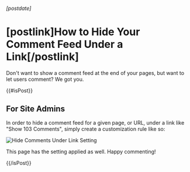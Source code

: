 ###### [postdate]
# [postlink]How to Hide Your Comment Feed Under a Link[/postlink]

Don't want to show a comment feed at the end of your pages, but want to let users comment? We got you.

{{#isPost}}

## For Site Admins

In order to hide a comment feed for a given page, or URL, under a link like "Show 103 Comments", simply create a customization rule like so:

<img 
    src="images/hide-comments-under-link.png"
    alt="Hide Comments Under Link Setting"
    class='lozad' />

This page has the setting applied as well.
Happy commenting!

{{/isPost}}
